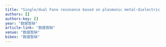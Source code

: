 ```yaml
---
title: "Single/dual Fano resonance based on plasmonic metal-dielectric-metal waveguide"
authors: []
authors-key: []
year: "数据暂缺"
article-link: "数据暂缺"
venue: "数据暂缺"
bibex: "数据暂缺"
---
```

